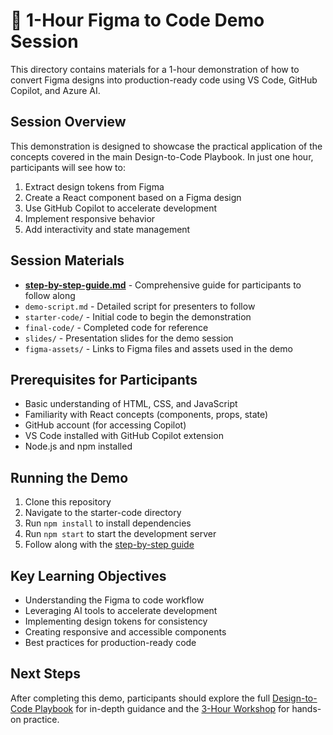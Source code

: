 # 🚀 1-Hour Figma to Code Demo Session

This directory contains materials for a 1-hour demonstration of how to convert Figma designs into production-ready code using VS Code, GitHub Copilot, and Azure AI.

## Session Overview

This demonstration is designed to showcase the practical application of the concepts covered in the main Design-to-Code Playbook. In just one hour, participants will see how to:

1. Extract design tokens from Figma
2. Create a React component based on a Figma design
3. Use GitHub Copilot to accelerate development
4. Implement responsive behavior
5. Add interactivity and state management

## Session Materials

- [**step-by-step-guide.md**](./step-by-step-guide.md) - Comprehensive guide for participants to follow along
- `demo-script.md` - Detailed script for presenters to follow
- `starter-code/` - Initial code to begin the demonstration
- `final-code/` - Completed code for reference
- `slides/` - Presentation slides for the demo session
- `figma-assets/` - Links to Figma files and assets used in the demo

## Prerequisites for Participants

- Basic understanding of HTML, CSS, and JavaScript
- Familiarity with React concepts (components, props, state)
- GitHub account (for accessing Copilot)
- VS Code installed with GitHub Copilot extension
- Node.js and npm installed

## Running the Demo

1. Clone this repository
2. Navigate to the starter-code directory
3. Run `npm install` to install dependencies
4. Run `npm start` to start the development server
5. Follow along with the [step-by-step guide](./step-by-step-guide.md)

## Key Learning Objectives

- Understanding the Figma to code workflow
- Leveraging AI tools to accelerate development
- Implementing design tokens for consistency
- Creating responsive and accessible components
- Best practices for production-ready code

## Next Steps

After completing this demo, participants should explore the full [Design-to-Code Playbook](../../README.md) for in-depth guidance and the [3-Hour Workshop](../../workshops/03-hour-workshop/README.md) for hands-on practice. 